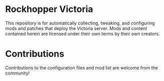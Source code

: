 # Rockhopper Victoria
This repository is for automatically collecting, tweaking, and configuring mods and patches that deploy the Victoria server. Mods and content contained herein are licensed under their own terms by their own creators.

# Contributions
Contributions to the configuration files and mod list are welcome from the community!
